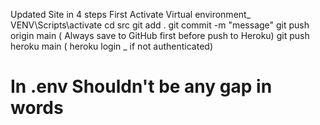 Updated Site in 4 steps First Activate Virtual environment\_ VENV\Scripts\activate
cd src
git add .
git commit -m "message"
git push origin main ( Always save to GitHub first before push to Heroku)
git push heroku main ( heroku login \_ if not authenticated)

# In .env Shouldn't be any gap in words
